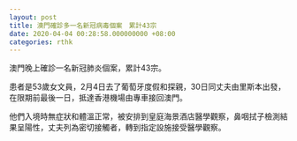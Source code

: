 ```yaml
---
layout: post
title: 澳門確診多一名新冠病毒個案　累計43宗
date: 2020-04-04 00:28:58.000000000 +08:00
categories: rthk
---
```


澳門晚上確診一名新冠肺炎個案，累計43宗。

患者是53歲女文員，2月4日去了葡萄牙度假和探親，30日同丈夫由里斯本出發，在限期前最後一日，抵達香港機場由專車接回澳門。

他們入境時無症狀和體溫正常，被安排到皇庭海景酒店醫學觀察，鼻咽拭子檢測結果呈陽性，丈夫列為密切接觸者，轉到指定設施接受醫學觀察。
